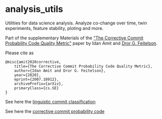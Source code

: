 # analysis_utils
 
Utilities for data science analysis.
Analyze co-change over time, twin experiments, feature stability, ploting and more.

Part of the supplementary Materials of the ["The Corrective Commit Probability Code Quality Metric"](https://arxiv.org/abs/2007.10912) paper by Idan Amit and [Dror G. Feitelson](https://www.cs.huji.ac.il/~feit/).

Please cite as
``` 
@misc{amit2020corrective,
    title={The Corrective Commit Probability Code Quality Metric},
    author={Idan Amit and Dror G. Feitelson},
    year={2020},
    eprint={2007.10912},
    archivePrefix={arXiv},
    primaryClass={cs.SE}
}
```

See here the [linguistic commit classification](https://github.com/evidencebp/commit-classification)

See here the [corrective commit probability code](https://github.com/evidencebp/corrective-commit-probability)
